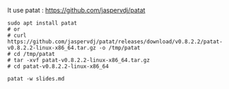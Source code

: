 It use patat : https://github.com/jaspervdj/patat

```
sudo apt install patat
# or
# curl https://github.com/jaspervdj/patat/releases/download/v0.8.2.2/patat-v0.8.2.2-linux-x86_64.tar.gz -o /tmp/patat
# cd /tmp/patat
# tar -xvf patat-v0.8.2.2-linux-x86_64.tar.gz
# cd patat-v0.8.2.2-linux-x86_64

patat -w slides.md
```
